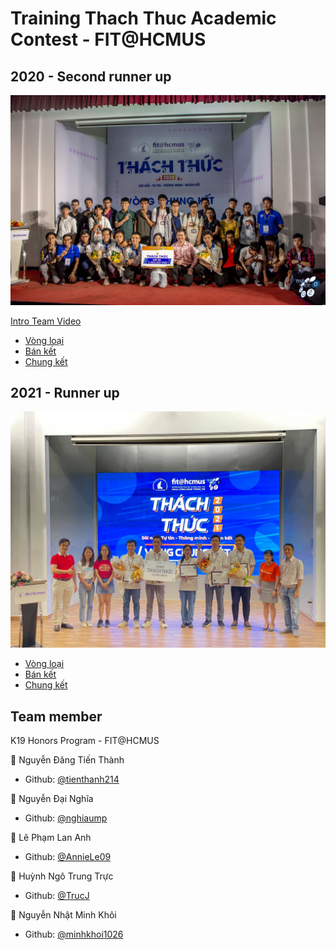 # Training Thach Thuc Academic Contest - FIT@HCMUS

## 2020 - Second runner up
<p align="center">
  <img src="/images/thachthuc2020.jpg"/>
</p>

[Intro Team Video](https://fb.watch/jX6FkpxeRU/)
- [Vòng loại](https://fb.watch/cxfsq6TVac/)
- [Bán kết](https://fb.watch/cxfzyzacV8/)
- [Chung kết](https://fb.watch/cxfCxOMJcv/)

## 2021 - Runner up
<p align="center">
  <img src="/images/thachthuc021.jpg"/>
</p>

- [Vòng loại](https://fb.watch/cxfGs1ViWC/)
- [Bán kết](https://fb.watch/cxf-k1-h4O/)
- [Chung kết](https://fb.watch/cxgASKmFDy/)

## Team member
K19 Honors Program - FIT@HCMUS

🧑 Nguyễn Đăng Tiến Thành
- Github: [@tienthanh214](https://github.com/tienthanh214)

🧑 Nguyễn Đại Nghĩa
- Github: [@nghiaump](https://github.com/nghiaump)

👧 Lê Phạm Lan Anh
- Github: [@AnnieLe09](https://github.com/AnnieLe09)

🧑 Huỳnh Ngô Trung Trực
- Github: [@TrucJ](https://github.com/TrucJ)

🧑 Nguyễn Nhật Minh Khôi
- Github: [@minhkhoi1026](https://github.com/minhkhoi1026)
